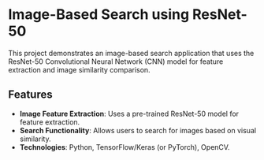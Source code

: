 # Image-Based Search using ResNet-50

This project demonstrates an image-based search application that uses the ResNet-50 Convolutional Neural Network (CNN) model for feature extraction and image similarity comparison.

## Features
- **Image Feature Extraction**: Uses a pre-trained ResNet-50 model for feature extraction.
- **Search Functionality**: Allows users to search for images based on visual similarity.
- **Technologies**: Python, TensorFlow/Keras (or PyTorch), OpenCV.